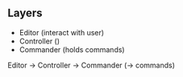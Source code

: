 ##  Layers

* Editor (interact with user)
* Controller ()
* Commander (holds commands)

Editor -> Controller -> Commander (-> commands)


